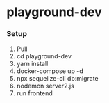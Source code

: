 # playground-dev
 

### Setup

1. Pull
2. cd playground-dev
3. yarn install
4. docker-compose up -d
5. npx sequelize-cli db:migrate
6. nodemon server2.js
7. run frontend 
